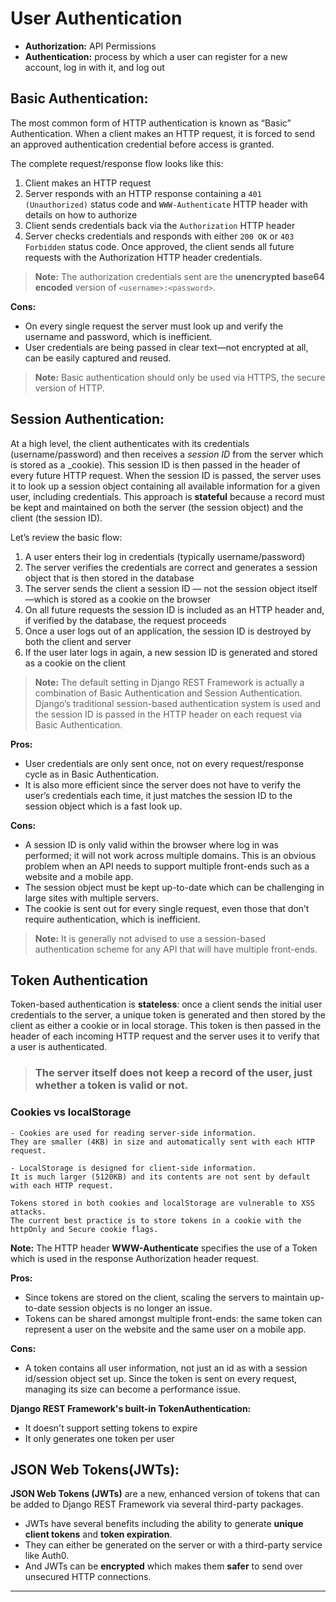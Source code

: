 # User Authentication

- **Authorization:** API Permissions
- **Authentication:** process by which a user can register for a new account, log in with it, and log out

## Basic Authentication:

The most common form of HTTP authentication is known as “Basic” Authentication. When a client makes an HTTP request, it is forced to send an approved authentication credential before access is granted.

The complete request/response flow looks like this:
1. Client makes an HTTP request
2. Server responds with an HTTP response containing a `401 (Unauthorized)` status code and `WWW-Authenticate` HTTP header with details on how to authorize
3. Client sends credentials back via the `Authorization` HTTP header
4. Server checks credentials and responds with either `200 OK` or `403 Forbidden` status code.
Once approved, the client sends all future requests with the Authorization HTTP header credentials.

> **Note:** The authorization credentials sent are the **unencrypted base64 encoded** version of `<username>:<password>`.

**Cons:**
- On every single request the server must look up and verify the username and password, which is inefficient. 
- User credentials are being passed in clear text—not encrypted at all, can be easily captured and reused.

> **Note:** Basic authentication should only be used via HTTPS, the secure version of HTTP.

## Session Authentication:

At a high level, the client authenticates with its credentials (username/password) and then receives a _session ID_ from the server which is stored as a _cookie). This session ID is then passed in the header of every future HTTP request. When the session ID is passed, the server uses it to look up a session object containing all available information for a given user, including credentials. This approach is **stateful** because a record must be kept and maintained on both the server (the session object) and the client (the session ID).

Let’s review the basic flow:
1. A user enters their log in credentials (typically username/password)
2. The server verifies the credentials are correct and generates a session object that is then stored in the database
3. The server sends the client a session ID — not the session object itself—which is stored as a cookie on the browser
4. On all future requests the session ID is included as an HTTP header and, if verified by the database, the request proceeds
5. Once a user logs out of an application, the session ID is destroyed by both the client and server
6. If the user later logs in again, a new session ID is generated and stored as a cookie on the client

> **Note:** The default setting in Django REST Framework is actually a combination of Basic Authentication and Session Authentication. Django’s traditional session-based authentication system is used and the session ID is passed in the HTTP header on each request via Basic Authentication.

**Pros:**
- User credentials are only sent once, not on every request/response cycle as in Basic Authentication. 
- It is also more efficient since the server does not have to verify the user’s credentials each time, it just matches the session ID to the session object which is a fast look up.

**Cons:**
- A session ID is only valid within the browser where log in was performed; it will not work across multiple domains. This is an obvious problem when an API needs to support multiple front-ends such as a website and a mobile app. 
- The session object must be kept up-to-date which can be challenging in large sites with multiple servers.
- The cookie is sent out for every single request, even those that don’t require authentication, which is inefficient. 

> **Note:** It is generally not advised to use a session-based authentication scheme for any API that will have multiple front-ends.

## Token Authentication

Token-based authentication is **stateless**: once a client sends the initial user credentials to the server, a unique token is generated and then stored by the client as either a cookie or in local storage. This token is then passed in the header of each incoming HTTP request and the server uses it to verify that a user is authenticated. 

> ### The server itself does not keep a record of the user, just whether a token is valid or not.

### Cookies vs localStorage

```
- Cookies are used for reading server-side information. 
They are smaller (4KB) in size and automatically sent with each HTTP request. 

- LocalStorage is designed for client-side information. 
It is much larger (5120KB) and its contents are not sent by default with each HTTP request.

Tokens stored in both cookies and localStorage are vulnerable to XSS attacks. 
The current best practice is to store tokens in a cookie with the httpOnly and Secure cookie flags.
```

**Note:** The HTTP header **WWW-Authenticate** specifies the use of a Token which is used in the response Authorization header request.

**Pros:**
- Since tokens are stored on the client, scaling the servers to maintain up-to-date session objects is no longer an issue.
- Tokens can be shared amongst multiple front-ends: the same token can represent a user on the website and the same user on a mobile app.

**Cons:**
- A token contains all user information, not just an id as with a session id/session object set up. Since the token is sent on every request, managing its size can become a performance issue.

**Django REST Framework's built-in TokenAuthentication:**
- It doesn't support setting tokens to expire
- It only generates one token per user

## JSON Web Tokens(JWTs):

**JSON Web Tokens (JWTs)** are a new, enhanced version of tokens that can be added to Django REST Framework via several third-party packages. 

- JWTs have several benefits including the ability to generate **unique client tokens** and **token expiration**. 
- They can either be generated on the server or with a third-party service like Auth0. 
- And JWTs can be **encrypted** which makes them **safer** to send over unsecured HTTP connections.

---
